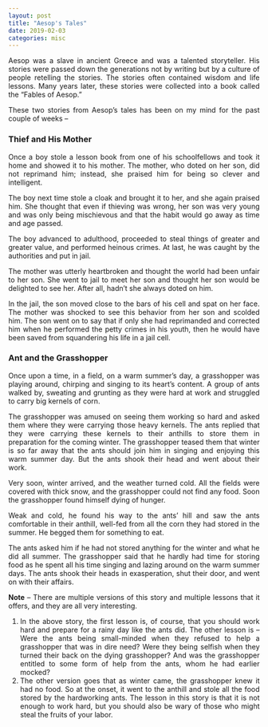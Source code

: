 ```yaml
---
layout: post
title: "Aesop's Tales"
date: 2019-02-03
categories: misc
---
```


<style>body {text-align: justify}</style>

Aesop was a slave in ancient Greece and was a talented storyteller. His stories were passed down the generations not by writing but by a culture of people retelling the stories. The stories often contained wisdom and life lessons. Many years later, these stories were collected into a book called the “Fables of Aesop.”

These two stories from Aesop’s tales has been on my mind for the past couple of weeks –

### Thief and His Mother

Once a boy stole a lesson book from one of his schoolfellows and took it home and showed it to his mother. The mother, who doted on her son, did not reprimand him; instead, she praised him for being so clever and intelligent.

The boy next time stole a cloak and brought it to her, and she again praised him. She thought that even if thieving was wrong, her son was very young and was only being mischievous and that the habit would go away as time and age passed.

The boy advanced to adulthood, proceeded to steal things of greater and greater value, and performed heinous crimes. At last, he was caught by the authorities and put in jail. 

The mother was utterly heartbroken and thought the world had been unfair to her son. She went to jail to meet her son and thought her son would be delighted to see her. After all, hadn’t she always doted on him. 

In the jail, the son moved close to the bars of his cell and spat on her face. The mother was shocked to see this behavior from her son and scolded him. The son went on to say that if only she had reprimanded and corrected him when he performed the petty crimes in his youth, then he would have been saved from squandering his life in a jail cell.

### Ant and the Grasshopper

Once upon a time, in a field, on a warm summer’s day, a grasshopper was playing around, chirping and singing to its heart’s content.  A group of ants walked by, sweating and grunting as they were hard at work and struggled to carry big kernels of corn.

The grasshopper was amused on seeing them working so hard and asked them where they were carrying those heavy kernels. The ants replied that they were carrying these kernels to their anthills to store them in preparation for the coming winter. The grasshopper teased them that winter is so far away that the ants should join him in singing and enjoying this warm summer day. But the ants shook their head and went about their work.

Very soon, winter arrived, and the weather turned cold.  All the fields were covered with thick snow, and the grasshopper could not find any food. Soon the grasshopper found himself dying of hunger.

Weak and cold, he found his way to the ants’ hill and saw the ants comfortable in their anthill, well-fed from all the corn they had stored in the summer. He begged them for something to eat.

The ants asked him if he had not stored anything for the winter and what he did all summer. The grasshopper said that he hardly had time for storing food as he spent all his time singing and lazing around on the warm summer days. The ants shook their heads in exasperation, shut their door, and went on with their affairs.

**Note** – There are multiple versions of this story and multiple lessons that it offers, and they are all very interesting.

1. In the above story, the first lesson is, of course, that you should work hard and prepare for a rainy day like the ants did. The other lesson is – Were the ants being small-minded when they refused to help a grasshopper that was in dire need? Were they being selfish when they turned their back on the dying grasshopper? And was the grasshopper entitled to some form of help from the ants, whom he had earlier mocked?
2. The other version goes that as winter came, the grasshopper knew it had no food. So at the onset, it went to the anthill and stole all the food stored by the hardworking ants. The lesson in this story is that it is not enough to work hard, but you should also be wary of those who might steal the fruits of your labor.
